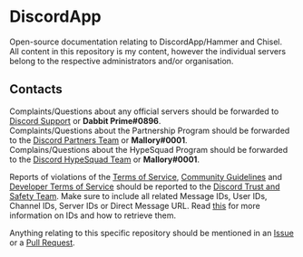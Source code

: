 # DiscordApp
Open-source documentation relating to DiscordApp/Hammer and Chisel.  
All content in this repository is my content, however the individual servers belong to the respective administrators and/or organisation.


## Contacts
Complaints/Questions about any official servers should be forwarded to [Discord Support](mailto:support@discordapp.com) or **Dabbit Prime#0896**.  
Complaints/Questions about the Partnership Program should be forwarded to the [Discord Partners Team](mailto:partners@discordapp.com) or **Mallory#0001**.  
Complains/Questions about the HypeSquad Program should be forwarded to the [Discord HypeSquad Team](mailto:hypesquad@discordapp.com) or **Mallory#0001**.


Reports of violations of the [Terms of Service](https://discordapp.com/terms), [Community Guidelines](https://discordapp.com/guidelines) and [Developer Terms of Service](https://discordapp.com/developers/docs/legal) should be reported to the [Discord Trust and Safety Team](mailto:abuse@discord.com). Make sure to include all related Message IDs, User IDs, Channel IDs, Server IDs or Direct Message URL. Read [this](https://support.discordapp.com/hc/en-us/articles/206346498-Where-can-I-find-my-User-Server-Message-ID-) for more information on IDs and how to retrieve them.


Anything relating to this specific repository should be mentioned in an [Issue](https://github.com/ItsPugle/DiscordApp/issues/new/) or a [Pull Request](https://github.com/ItsPugle/DiscordApp/compare).
